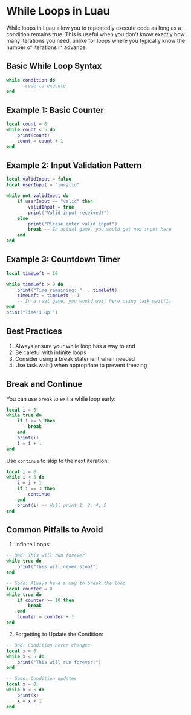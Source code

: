 # While Loops in Luau

While loops in Luau allow you to repeatedly execute code as long as a condition remains true. This is useful when you don't know exactly how many iterations you need, unlike for loops where you typically know the number of iterations in advance.

## Basic While Loop Syntax

```lua
while condition do
    -- code to execute
end
```

## Example 1: Basic Counter
```lua
local count = 0
while count < 5 do
    print(count)
    count = count + 1
end
```

## Example 2: Input Validation Pattern
```lua
local validInput = false
local userInput = "invalid"

while not validInput do
    if userInput == "valid" then
        validInput = true
        print("Valid input received!")
    else
        print("Please enter valid input")
        break -- In actual game, you would get new input here
    end
end
```

## Example 3: Countdown Timer
```lua
local timeLeft = 10

while timeLeft > 0 do
    print("Time remaining: " .. timeLeft)
    timeLeft = timeLeft - 1
    -- In a real game, you would wait here using task.wait(1)
end
print("Time's up!")
```

## Best Practices

1. Always ensure your while loop has a way to end
2. Be careful with infinite loops
3. Consider using a break statement when needed
4. Use task.wait() when appropriate to prevent freezing

## Break and Continue

You can use `break` to exit a while loop early:
```lua
local i = 0
while true do
    if i >= 5 then
        break
    end
    print(i)
    i = i + 1
end
```

Use `continue` to skip to the next iteration:
```lua
local i = 0
while i < 5 do
    i = i + 1
    if i == 3 then
        continue
    end
    print(i) -- Will print 1, 2, 4, 5
end
```

## Common Pitfalls to Avoid

1. Infinite Loops:
```lua
-- Bad: This will run forever
while true do
    print("This will never stop!")
end

-- Good: Always have a way to break the loop
local counter = 0
while true do
    if counter >= 10 then
        break
    end
    counter = counter + 1
end
```

2. Forgetting to Update the Condition:
```lua
-- Bad: Condition never changes
local x = 0
while x < 5 do
    print("This will run forever!")
end

-- Good: Condition updates
local x = 0
while x < 5 do
    print(x)
    x = x + 1
end
```